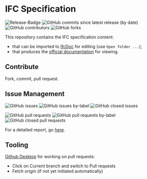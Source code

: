 # IFC Specification
![Release-Badge](https://img.shields.io/github/v/release/bSI-InfraRoom/IFC-Specification)
![GitHub commits since latest release (by date)](https://img.shields.io/github/commits-since/bSI-InfraRoom/IFC-Specification/IFC4x3_RC4)
![GitHub contributors](https://img.shields.io/github/contributors/bSI-InfraRoom/IFC-Specification)
![GitHub forks](https://img.shields.io/github/forks/bSI-InfraRoom/IFC-Specification)

This repository contains the IFC specification content:

- that can be imported to [IfcDoc](https://github.com/buildingSMART/IfcDoc/tree/development) for editing (use `Open folder ...`);
- that produces the [official documentation](https://github.com/bSI-InfraRoom/IFC-Documentation) for viewing.

## Contribute

Fork, commit, pull request.

## Issue Management

![GitHub issues](https://img.shields.io/github/issues/bSI-InfraRoom/IFC-Specification)
![GitHub issues by-label](https://img.shields.io/github/issues/bSI-InfraRoom/IFC-Specification/IFC4x3_RC4)
![GitHub closed issues](https://img.shields.io/github/issues-closed/bSI-InfraRoom/IFC-Specification)


![GitHub pull requests](https://img.shields.io/github/issues-pr/bSI-InfraRoom/IFC-Specification)
![GitHub pull requests by-label](https://img.shields.io/github/issues-pr/bSI-InfraRoom/IFC-Specification/IFC4x3_RC4)
![GitHub closed pull requests](https://img.shields.io/github/issues-pr-closed/bSI-InfraRoom/IFC-Specification)

For a detailed report, go [here](https://github.com/bSI-InfraRoom/IFC-Specification/blob/management/Management/Summary.md).

## Tooling

[Github Desktop](https://desktop.github.com/) for working on pull requests:

- Click on Current branch and switch to Pull requests
- Fetch origin (if not yet initiated automatically)

